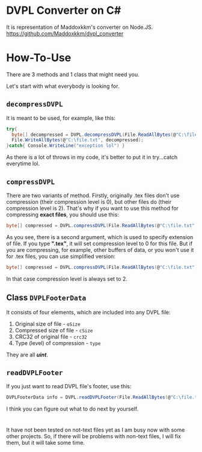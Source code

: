# DVPL Converter on C#
It is representation of Maddoxkkm's converter on Node.JS.
https://github.com/Maddoxkkm/dvpl_converter

# How-To-Use
There are 3 methods and 1 class that might need you.

Let's start with what everybody is looking for.

## `decompressDVPL`
It is meant to be used, for example, like this:
```cs
try{
  byte[] decompressed = DVPL.decompressDVPL(File.ReadAllBytes(@"C:\file.txt.dvpl"));
  File.WriteAllBytes(@"C:\file.txt", decompressed);
}catch{ Console.WriteLine("exception lol") }
```
As there is a lot of throws in my code, it's better to put it in try...catch everytime lol.

## `compressDVPL`
There are two variants of method.
Firstly, originally .tex files don't use compression (their compression level is 0), but other files do (their compression level is 2).
That's why if you want to use this method for compressing **exact files**, you should use this:
```cs
byte[] compressed = DVPL.compressDVPL(File.ReadAllBytes(@"C:\file.txt"), ".txt");
```
As you see, there is a second argument, which is used to specify extension of file. If you type **".tex"**, it will set compression level to 0 for this file.
But if you are compressing, for example, other buffers of data, or you won't use it for .tex files, you can use simplified version:
```cs
byte[] compressed = DVPL.compressDVPL(File.ReadAllBytes(@"C:\file.txt"));
```
In that case compression level is always set to 2.

## Class `DVPLFooterData` 
It consists of four elements, which are included into any DVPL file:
1. Original size of file - `oSize`
2. Compressed size of file - `cSize`
3. CRC32 of original file - `crc32`
4. Type (level) of compression - `type`

They are all ***uint***.

## `readDVPLFooter`
If you just want to read DVPL file's footer, use this:
```cs
DVPLFooterData info = DVPL.readDVPLFooter(File.ReadAllBytes(@"C:\file.txt.dvpl"))
```
I think you can figure out what to do next by yourself.
#
It have not been tested on not-text files yet as I am busy now with some other projects. So, if there will be problems with non-text files, I will fix them, but it will take some time.
